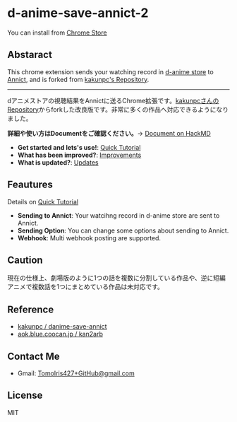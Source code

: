 # d-anime-save-annict-2

You can install from [Chrome Store](https://chrome.google.com/webstore/detail/danime-save-annict-2/kclfdffcicdnmfjaiikclpoldoojfnpj?hl=ja)

## Abstaract
This chrome extension sends your watching record in [d-anime store](https://anime.dmkt-sp.jp/animestore/tp_pc) to [Annict](https://annict.jp/), and is forked from [kakunpc's Repository](https://github.com/kakunpc/danime-save-annict).

----

dアニメストアの視聴結果をAnnictに送るChrome拡張です。[kakunpcさんのRepository](https://github.com/kakunpc/danime-save-annict)からforkした改良版です。非常に多くの作品へ対応できるようになりました。

**詳細や使い方はDocumentをご確認ください。**-> [Document on HackMD](https://hackmd.io/@ystl/Hy1h_mqcv/%2FyPgVV_bDS92mEUJJvWfk7g)

- **Get started and lets's use!**: [Quick Tutorial](https://hackmd.io/@ystl/Hy1h_mqcv/%2FQRGRL9xxT7G9iswfGnmGiQ)
- **What has been improved?**: [Improvements](https://hackmd.io/@ystl/Hy1h_mqcv/%2FCz8m07FlQA-l9ni1XnS0PA)
- **What is updated?**: [Updates](https://hackmd.io/@ystl/Hy1h_mqcv/%2FlQXeWQnQQEWEX6807wtqIg)

## Feautures
Details on [Quick Tutorial](https://hackmd.io/@ystl/Hy1h_mqcv/%2FQRGRL9xxT7G9iswfGnmGiQ)

- **Sending to Annict**: Your watcihng record in d-anime store are sent to Annict.
- **Sending Option**: You can change some options about sending to Annict.
- **Webhook**: Multi webhook posting are supported.
## Caution
現在の仕様上、劇場版のように1つの話を複数に分割している作品や、逆に短編アニメで複数話を1つにまとめている作品は未対応です。

## Reference

- [kakunpc / danime-save-annict](https://github.com/kakunpc/danime-save-annict)
- [aok.blue.coocan.jp / kan2arb](http://aok.blue.coocan.jp/jscript/kan2arb.html)

## Contact Me
- Gmail: TomoIris427+GitHub@gmail.com

## License
MIT

